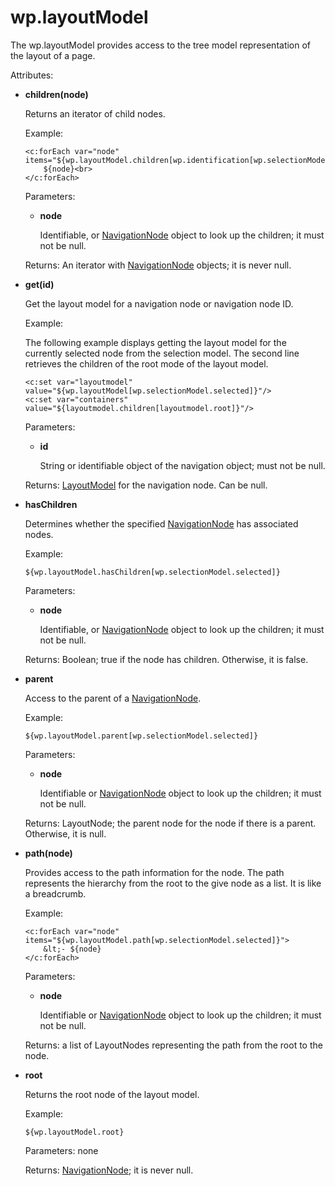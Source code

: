 # wp.layoutModel

The wp.layoutModel provides access to the tree model representation of the layout of a page.

Attributes:

-   **children\(node\)**

    Returns an iterator of child nodes.

    Example:

    ```
    <c:forEach var="node" items="${wp.layoutModel.children[wp.identification[wp.selectionModel.selected]]}">
    	${node}<br>
    </c:forEach>
    ```

    Parameters:

    -   **node**

        Identifiable, or [NavigationNode](themeopt_el_bean_nav_node.md) object to look up the children; it must not be null.

    Returns: An iterator with [NavigationNode](themeopt_el_bean_nav_node.md) objects; it is never null.

-   **get\(id\)**

    Get the layout model for a navigation node or navigation node ID.

    Example:

    The following example displays getting the layout model for the currently selected node from the selection model. The second line retrieves the children of the root mode of the layout model.

    ```
    <c:set var="layoutmodel" value="${wp.layoutModel[wp.selectionModel.selected]}"/>
    <c:set var="containers" value="${layoutmodel.children[layoutmodel.root]}"/>
    ```

    Parameters:

    -   **id**

        String or identifiable object of the navigation object; must not be null.

    Returns: [LayoutModel](themeopt_el_bean_lay_model.md) for the navigation node. Can be null.

-   **hasChildren**

    Determines whether the specified [NavigationNode](themeopt_el_bean_nav_node.md) has associated nodes.

    Example:

    ```
    ${wp.layoutModel.hasChildren[wp.selectionModel.selected]}
    ```

    Parameters:

    -   **node**

        Identifiable, or [NavigationNode](themeopt_el_bean_nav_node.md) object to look up the children; it must not be null.

    Returns: Boolean; true if the node has children. Otherwise, it is false.

-   **parent**

    Access to the parent of a [NavigationNode](themeopt_el_bean_nav_node.md).

    Example:

    ```
    ${wp.layoutModel.parent[wp.selectionModel.selected]}
    ```

    Parameters:

    -   **node**

        Identifiable or [NavigationNode](themeopt_el_bean_nav_node.md) object to look up the children; it must not be null.

    Returns: LayoutNode; the parent node for the node if there is a parent. Otherwise, it is null.

-   **path\(node\)**

    Provides access to the path information for the node. The path represents the hierarchy from the root to the give node as a list. It is like a breadcrumb.

    Example:

    ```
    <c:forEach var="node" items="${wp.layoutModel.path[wp.selectionModel.selected]}">
    	&lt;- ${node}
    </c:forEach>
    ```

    Parameters:

    -   **node**

        Identifiable or [NavigationNode](themeopt_el_bean_nav_node.md) object to look up the children; it must not be null.

    Returns: a list of LayoutNodes representing the path from the root to the node.

-   **root**

    Returns the root node of the layout model.

    Example:

    ```
    ${wp.layoutModel.root}
    ```

    Parameters: none

    Returns: [NavigationNode](themeopt_el_bean_nav_node.md); it is never null.



